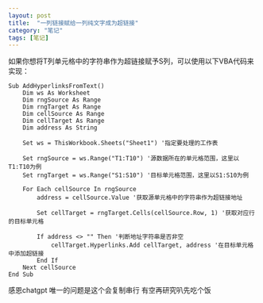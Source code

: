 ```yaml
---
layout: post
title:  "一列链接赋给一列纯文字成为超链接"
category: "笔记"
tags: [笔记]
---
```

如果你想将T列单元格中的字符串作为超链接赋予S列，可以使用以下VBA代码来实现：
    
    Sub AddHyperlinksFromText()
        Dim ws As Worksheet
        Dim rngSource As Range
        Dim rngTarget As Range
        Dim cellSource As Range
        Dim cellTarget As Range
        Dim address As String
        
        Set ws = ThisWorkbook.Sheets("Sheet1") '指定要处理的工作表
        
        Set rngSource = ws.Range("T1:T10") '源数据所在的单元格范围，这里以T1:T10为例
        Set rngTarget = ws.Range("S1:S10") '目标单元格范围，这里以S1:S10为例
        
        For Each cellSource In rngSource
            address = cellSource.Value '获取源单元格中的字符串作为超链接地址
            
            Set cellTarget = rngTarget.Cells(cellSource.Row, 1) '获取对应行的目标单元格
            
            If address <> "" Then '判断地址字符串是否非空
                cellTarget.Hyperlinks.Add cellTarget, address '在目标单元格中添加超链接
            End If
        Next cellSource
    End Sub
感恩chatgpt 唯一的问题是这个会复制串行 有空再研究叭先吃个饭